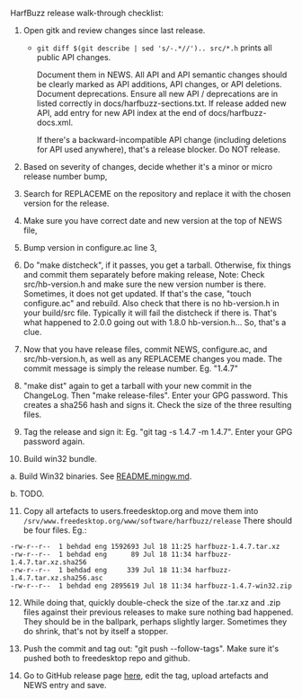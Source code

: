 HarfBuzz release walk-through checklist:

1. Open gitk and review changes since last release.

   * `git diff $(git describe | sed 's/-.*//').. src/*.h` prints all public API
     changes.

     Document them in NEWS.  All API and API semantic changes should be clearly
     marked as API additions, API changes, or API deletions.  Document
     deprecations.  Ensure all new API / deprecations are in listed correctly in
     docs/harfbuzz-sections.txt.  If release added new API, add entry for new
     API index at the end of docs/harfbuzz-docs.xml.

     If there's a backward-incompatible API change (including deletions for API
     used anywhere), that's a release blocker.  Do NOT release.

2. Based on severity of changes, decide whether it's a minor or micro release
   number bump,

3. Search for REPLACEME on the repository and replace it with the chosen version
   for the release.

4. Make sure you have correct date and new version at the top of NEWS file,

5. Bump version in configure.ac line 3,

6. Do "make distcheck", if it passes, you get a tarball.
   Otherwise, fix things and commit them separately before making release,
   Note: Check src/hb-version.h and make sure the new version number is
   there.  Sometimes, it does not get updated.  If that's the case,
   "touch configure.ac" and rebuild.  Also check that there is no hb-version.h
   in your build/src file. Typically it will fail the distcheck if there is.
   That's what happened to 2.0.0 going out with 1.8.0 hb-version.h...  So, that's
   a clue.

7. Now that you have release files, commit NEWS, configure.ac, and src/hb-version.h,
   as well as any REPLACEME changes you made.  The commit message is simply the
   release number.  Eg. "1.4.7"

8. "make dist" again to get a tarball with your new commit in the ChangeLog.  Then
   "make release-files".  Enter your GPG password.  This creates a sha256 hash
   and signs it.  Check the size of the three resulting files.

9. Tag the release and sign it: Eg. "git tag -s 1.4.7 -m 1.4.7".  Enter your
   GPG password again.

10. Build win32 bundle.

   a. Build Win32 binaries.  See [README.mingw.md](README.mingw.md).

   b. TODO.

11. Copy all artefacts to users.freedesktop.org and move them into
    `/srv/www.freedesktop.org/www/software/harfbuzz/release` There should be four
    files.  Eg.:
 ```
-rw-r--r--  1 behdad eng 1592693 Jul 18 11:25 harfbuzz-1.4.7.tar.xz
-rw-r--r--  1 behdad eng      89 Jul 18 11:34 harfbuzz-1.4.7.tar.xz.sha256
-rw-r--r--  1 behdad eng     339 Jul 18 11:34 harfbuzz-1.4.7.tar.xz.sha256.asc
-rw-r--r--  1 behdad eng 2895619 Jul 18 11:34 harfbuzz-1.4.7-win32.zip
```

12. While doing that, quickly double-check the size of the .tar.xz and .zip
    files against their previous releases to make sure nothing bad happened.
    They should be in the ballpark, perhaps slightly larger.  Sometimes they
    do shrink, that's not by itself a stopper.

13. Push the commit and tag out: "git push --follow-tags".  Make sure it's
    pushed both to freedesktop repo and github.

14. Go to GitHub release page [here](https://github.com/harfbuzz/harfbuzz/releases),
    edit the tag, upload artefacts and NEWS entry and save.
